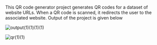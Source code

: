 This QR code generator project generates QR codes for a dataset of website URLs. When a QR code is scanned, it redirects the user to the associated website.
 Output of the project is given below
 
![output(1)(1)(1)(1)](https://github.com/user-attachments/assets/49a2fda0-793a-41c3-a3c2-6a73e48510f9)



 
![qr(1)(1)](https://github.com/user-attachments/assets/61596443-cb8a-443f-9142-b10d9b0fc391)
